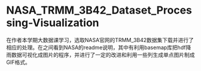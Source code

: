 # NASA_TRMM_3B42_Dataset_Processing-Visualization
在作者本学期大数据课学习，选取NASA官网的TRMM_3B42数据集下载并进行了相应的处理。在之间看到NASA的readme说明，其中有利用basemap库把hdf降雨数据可视化成图片的程序，并进行了一定的改进和利用一些列生成单点图片制成GIF格式。
